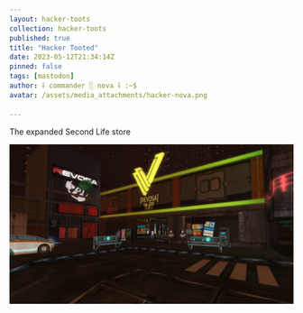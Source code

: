 ```yaml
---
layout: hacker-toots
collection: hacker-toots
published: true
title: "Hacker Tooted"
date: 2023-05-12T21:34:14Z
pinned: false
tags: [mastodon]
author: ⸸ commander ░ nova ⸸ :~$
avatar: /assets/media_attachments/hacker-nova.png

---
```


<p>The expanded Second Life store</p>

![media](/assets/media_attachments/files/110/357/856/064/368/885/original/90c29714df7df2d3.png)

